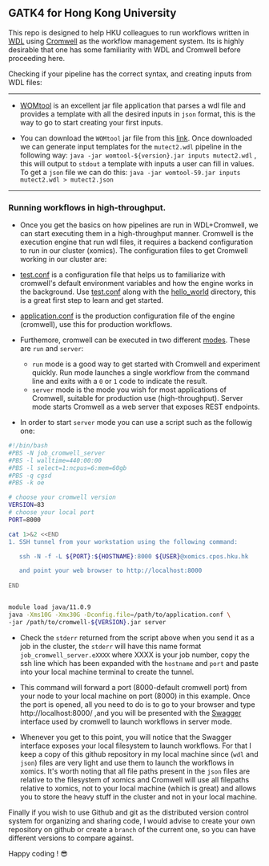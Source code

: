 ##  GATK4 for Hong Kong University
This repo is designed to help HKU colleagues to run workflows written in [WDL](https://github.com/openwdl/wdl/blob/main/versions/1.0/SPEC.md) using [Cromwell](https://cromwell.readthedocs.io/en/stable/) as the workflow management system. Its is highly desirable that one has some familiarity with WDL and Cromwell before proceeding here.


Checking if your pipeline has the correct syntax, and creating inputs from WDL files:

------------
- [WOMtool](https://cromwell.readthedocs.io/en/stable/WOMtool/) is an excellent jar file application that parses a wdl file and provides a template with all the desired inputs in `json` format, this is the way to go to start creating your first inputs.

- You can download the `WOMtool` jar file from this [link](https://github.com/broadinstitute/cromwell/releases/). Once downloaded we can generate input templates for the `mutect2.wdl` pipeline in the following way: `java -jar womtool-${version}.jar inputs mutect2.wdl` , this will output to `stdout` a template with inputs a user can fill in values. To get a `json` file we can do this: `java -jar womtool-59.jar inputs mutect2.wdl > mutect2.json`
------------


### Running workflows in high-throughput.

- Once you get the basics on how pipelines are run in WDL+Cromwell, we can start executing them in a high-throughput manner. Cromwell is the execution engine that run wdl files, it requires a backend configuration to run in our cluster (xomics). The configuration files to get Cromwell working in our cluster are:

- [test.conf](/test.conf) is a configuration file that helps us to familiarize with cromwell's default environment variables and how the engine works in the background. Use [test.conf](/test.conf) along with the [hello_world](/hello_world) directory, this is a great first step to learn and get started.

- [application.conf](/application.conf) is the production configuration file of the engine (cromwell), use this for production workflows.


- Furthemore, cromwell can be executed in two different [modes](https://cromwell.readthedocs.io/en/stable/Modes/). These are `run` and `server`:
    - `run` mode is a good way to get started with Cromwell and experiment quickly. Run mode launches a single workflow from the command line and exits with a `0` or `1` code to indicate the result. 
    - `server` mode is the mode you wish for most applications of Cromwell, suitable for production use (high-throughput). Server mode starts Cromwell as a web server that exposes REST endpoints. 

- In order to start `server` mode you can use a script such as the followig one:

```bash
#!/bin/bash
#PBS -N job_cromwell_server
#PBS -l walltime=440:00:00
#PBS -l select=1:ncpus=6:mem=60gb
#PBS -q cgsd
#PBS -k oe

# choose your cromwell version
VERSION=83
# choose your local port 
PORT=8000

cat 1>&2 <<END
1. SSH tunnel from your workstation using the following command:

   ssh -N -f -L ${PORT}:${HOSTNAME}:8000 ${USER}@xomics.cpos.hku.hk

   and point your web browser to http://localhost:8000
   
END


module load java/11.0.9
java -Xms10G -Xmx30G -Dconfig.file=/path/to/application.conf \
-jar /path/to/cromwell-${VERSION}.jar server
```

- Check the `stderr` returned from the script above when you send it as a job in the cluster, the `stderr` will have this name format `job_cromwell_server.eXXXX` where XXXX is your job number, copy the ssh line which has been expanded with the `hostname` and `port` and paste into your local machine terminal to create the tunnel.

- This command will forward a port (8000-default cromwell port) from your node to your local machine on port (8000) in this example. Once the port is opened, all you need to do is to go to your browser and type http://localhost:8000/ ,and you will be presented with the [Swagger](https://swagger.io/) interface used by cromwell to launch workflows in server mode.

- Whenever you get to this point, you will notice that the Swagger interface exposes your local filesystem to launch workflows. For that I keep a copy of this github repository in my local machine since (`wdl` and `json`) files are very light and use them to launch the workflows in xomics. It's worth noting that all file paths present in the `json` files are relative to the filesystem of xomics and Cromwell will use all filepaths relative to xomics, not to your local machine (which is great) and allows you to store the heavy stuff in the cluster and not in your local machine.

Finally if you wish to use Github and git as the distributed version control system for organizing and sharing code, I would advise to create your own repository on github or create a `branch` of the current one, so you can have different versions to compare against.

Happy coding ! :sunglasses:
